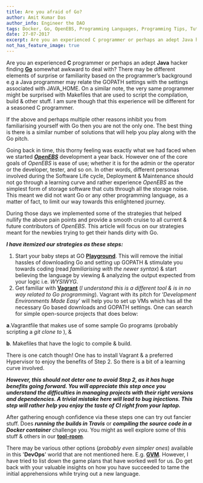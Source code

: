 ```yaml
---
title: Are you afraid of Go?
author: Amit Kumar Das
author_info: Engineer the DAO
tags: Docker, Go, OpenEBS, Programming Languages, Programming Tips, Tutorials
date: 27-07-2017
excerpt: Are you an experienced C programmer or perhaps an adept Java hacker finding Go somewhat awkward to deal with.
not_has_feature_image: true
---
```


Are you an experienced **C** programmer or perhaps an adept **Java** hacker finding [**Go**](https://github.com/golang/go/wiki/whygo) somewhat awkward to deal with? There may be different elements of surprise or familiarity based on the programmer’s background e.g a Java programmer may relate the GOPATH settings with the settings associated with JAVA_HOME. On a similar note, the very same programmer might be surprised with Makefiles that are used to script the compilation, build & other stuff. I am sure though that this experience will be different for a seasoned C programmer.

If the above and perhaps multiple other reasons inhibit you from familiarising yourself with Go then you are not the only one. The best thing is there is a similar number of solutions that will help you play along with the Go pitch.

Going back in time, this thorny feeling was exactly what we had faced when we started [***OpenEBS***](http://openebs.io) development a year back. However one of the core goals of *OpenEBS* is ease of use; whether it is for the admin or the operator or the developer, tester, and so on. In other words, different personas involved during the Software Life cycle, Deployment & Maintenance should not go through a learning curve and rather experience *OpenEBS* as the simplest form of storage software that cuts through all the storage noise. This meant we did not want Go or any other programming language, as a matter of fact, to limit our way towards this enlightened journey.

During those days we implemented some of the strategies that helped nullify the above pain points and provide a smooth cruise to all current & future contributors of *OpenEBS*. This article will focus on our strategies meant for the newbies trying to get their hands dirty with Go.

***I have itemized our strategies as these steps:***

1. Start your baby steps at GO [**Playground**](https://play.golang.org/). This will remove the initial hassles of downloading Go and setting up GOPATH & stimulate you towards coding (read *familiarising with the newer syntax*) & start believing the language by viewing & analyzing the output expected from your logic i.e. *WYSIWYG*.
2. Get familiar with [**Vagrant**](https://www.vagrantup.com/) (*I understand this is a different tool & is in no way related to Go programming*). Vagrant with its pitch for ‘*Development Environments Made Easy*’ will help you to set up VMs which has all the necessary Go based downloads and GOPATH settings. One can search for simple open-source projects that does below:

**a**.Vagrantfile that makes use of some sample Go programs (probably scripting a *git clone to <some-github-url>*), &

**b**. Makefiles that have the logic to compile & build.

There is one catch though! One has to install Vagrant & a preferred Hypervisor to enjoy the benefits of Step 2. So there is a bit of a learning curve involved.

***However, this should not deter one to avoid Step 2, as it has huge benefits going forward. You will appreciate this step once you understand the difficulties in managing projects with their right versions and dependencies. A trivial mistake here will lead to bug injections. This step will rather help you enjoy the taste of CI right from your laptop.***

After gathering enough confidence via these steps one can try out fancier stuff. Does ***running the builds in Travis*** or ***compiling the source code in a Docker container*** challenge you. You might as well explore some of this stuff & others in our [**tool-room**](https://github.com/openebs).

There may be various other options (*probably even simpler ones*) available in this '**DevOps**' world that are not mentioned here. E.g. [**GVM**](https://github.com/moovweb/gvm). However, I have tried to list down the game plans that have worked well for us. Do get back with your valuable insights on how you have succeeded to tame the initial apprehensions while trying out a new language.
